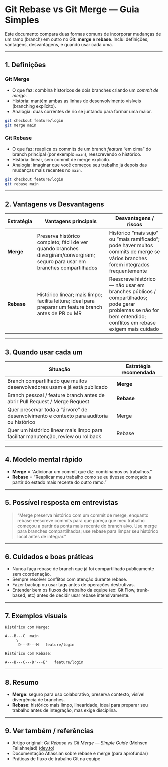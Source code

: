 # Git Rebase vs Git Merge — Guia Simples

Este documento compara duas formas comuns de incorporar mudanças de um ramo (branch) em outro no Git: **merge** e **rebase**. Inclui definições, vantagens, desvantagens, e quando usar cada uma.

---

## 1. Definições

### Git Merge

- O que faz: combina historicos de dois branches criando um *commit de merge*.  
- História: mantém ambas as linhas de desenvolvimento visíveis (branching explícito).  
- Analogia: duas correntes de rio se juntando para formar uma maior.  

```bash
git checkout feature/login
git merge main
```

### Git Rebase

- O que faz: reaplica os commits de um branch *feature* “em cima” do branch principal (por exemplo `main`), reescrevendo o histórico.  
- História: linear, sem commit de merge explícito.  
- Analogia: imaginar que você começou seu trabalho já depois das mudanças mais recentes no `main`.  

```bash
git checkout feature/login
git rebase main
```

---

## 2. Vantagens vs Desvantagens

| Estratégia | Vantagens principais | Desvantagens / riscos |
|------------|-----------------------|-------------------------|
| **Merge** | Preserva histórico completo; fácil de ver quando branches divergiram/convergiram; seguro para usar em branches compartilhados | Histórico “mais sujo” ou “mais ramificado”; pode haver muitos commits de merge se vários branches forem integrados frequentemente |
| **Rebase** | Histórico linear; mais limpo; facilita leitura; ideal para preparar um feature branch antes de PR ou MR | Reescreve histórico — não usar em branches públicos / compartilhados; pode gerar problemas se não for bem entendido; conflitos em rebase exigem mais cuidado |

---

## 3. Quando usar cada um

| Situação | Estratégia recomendada |
|----------|-------------------------|
| Branch compartilhado que muitos desenvolvedores usam e já está publicado | **Merge** |
| Branch pessoal / feature branch antes de abrir Pull Request / Merge Request | **Rebase** |
| Quer preservar toda a “árvore” de desenvolvimento e contexto para auditoria ou histórico | Merge |
| Quer um histórico linear mais limpo para facilitar manutenção, review ou rollback | Rebase |

---

## 4. Modelo mental rápido

- **Merge** = “Adicionar um commit que diz: combinamos os trabalhos.”  
- **Rebase** = “Reaplicar meu trabalho como se eu tivesse começado a partir do estado mais recente do outro ramo.”

---

## 5. Possível resposta em entrevistas

> “Merge preserva histórico com um commit de merge, enquanto rebase reescreve commits para que pareça que meu trabalho começou a partir da ponta mais recente do branch alvo. Use merge para branches compartilhados; use rebase para limpar seu histórico local antes de integrar.”

---

## 6. Cuidados e boas práticas

- Nunca faça rebase de branch que já foi compartilhado publicamente sem coordenação.  
- Sempre resolver conflitos com atenção durante rebase.  
- Fazer backup ou usar tags antes de operações destrutivas.  
- Entender bem os fluxos de trabalho da equipe (ex: Git Flow, trunk-based, etc) antes de decidir usar rebase intensivamente.

---

## 7. Exemplos visuais

```
Histórico com Merge:

A---B---C  main
     \     
      D---E---M   feature/login

Histórico com Rebase:

A---B---C---D'---E'   feature/login
```

---

## 8. Resumo

- **Merge**: seguro para uso colaborativo, preserva contexto, visível divergência de branches.  
- **Rebase**: histórico mais limpo, linearidade, ideal para preparar seu trabalho antes de integração, mas exige disciplina.

---

## 9. Ver também / referências

- Artigo original: *Git Rebase vs Git Merge — Simple Guide* (Mohsen Fallahnejad) ([dev.to](https://dev.to/mohsenfallahnjd/git-rebase-vs-git-merge-simple-guide-4pil))  
- Documentação Atlassian sobre rebase e merge (para aprofundar)  
- Práticas de fluxo de trabalho Git na equipe  
